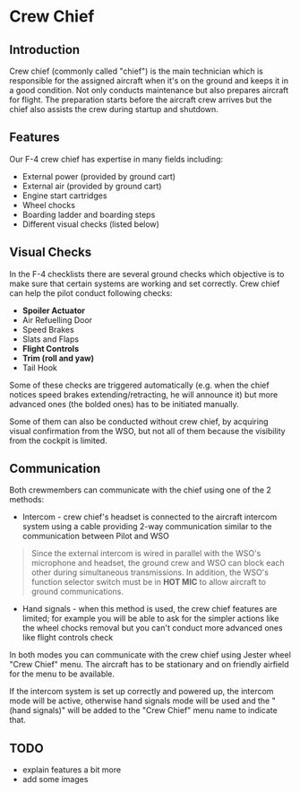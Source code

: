 # Crew Chief

## Introduction

Crew chief (commonly called "chief") is the main technician which is responsible for the assigned aircraft
when it's on the ground and keeps it in a good condition.
Not only conducts maintenance but also prepares aircraft for flight.
The preparation starts before the aircraft crew arrives but the chief also assists
the crew during startup and shutdown.

## Features

Our F-4 crew chief has expertise in many fields including:

* External power (provided by ground cart)
* External air (provided by ground cart)
* Engine start cartridges
* Wheel chocks
* Boarding ladder and boarding steps
* Different visual checks (listed below)

## Visual Checks

In the F-4 checklists there are several ground checks which objective is to make sure that certain systems
are working and set correctly. Crew chief can help the pilot conduct following checks:

* **Spoiler Actuator**
* Air Refuelling Door
* Speed Brakes
* Slats and Flaps
* **Flight Controls**
* **Trim (roll and yaw)**
* Tail Hook

Some of these checks are triggered automatically
(e.g. when the chief notices speed brakes extending/retracting, he will announce it)
but more advanced ones (the bolded ones) has to be initiated manually.

Some of them can also be conducted without crew chief, by acquiring visual confirmation from the WSO,
but not all of them because the visibility from the cockpit is limited.

## Communication

Both crewmembers can communicate with the chief using one of the 2 methods:

* Intercom - crew chief's headset is connected to the aircraft intercom system
using a cable providing 2-way communication similar to the communication between Pilot and WSO

>Since the external intercom is wired in parallel with the WSO's microphone and headset,
the ground crew and WSO can block each other during simultaneous transmissions.
In addition, the WSO's function selector switch must be in **HOT MIC** to allow aircraft to ground communications.

* Hand signals - when this method is used, the crew chief features are limited;
for example you will be able to ask for the simpler actions like the wheel chocks removal
but you can't conduct more advanced ones like flight controls check

In both modes you can communicate with the crew chief using Jester wheel "Crew Chief" menu.
The aircraft has to be stationary and on friendly airfield for the menu to be available.

If the intercom system is set up correctly and powered up, the intercom mode will be active,
otherwise hand signals mode will be used and
the "(hand signals)" will be added to the "Crew Chief" menu name to indicate that.

## TODO

* explain features a bit more
* add some images
